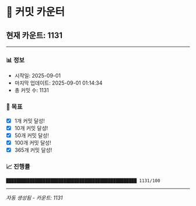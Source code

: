 # 🔢 커밋 카운터

## 현재 카운트: 1131

---

### 📊 정보
- 시작일: 2025-09-01
- 마지막 업데이트: 2025-09-01 01:14:34
- 총 커밋 수: 1131

### 🎯 목표
- [x] 1개 커밋 달성!
- [x] 10개 커밋 달성!
- [x] 50개 커밋 달성!
- [x] 100개 커밋 달성!
- [x] 365개 커밋 달성!

### 📈 진행률
```
██████████████████████████████████████████████████ 1131/100
```

---
*자동 생성됨 - 카운트: 1131*
